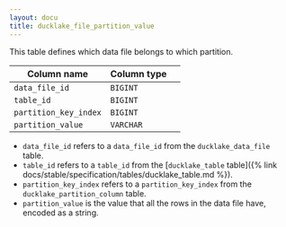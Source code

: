 ```yaml
---
layout: docu
title: ducklake_file_partition_value
---
```


This table defines which data file belongs to which partition.

| Column name           | Column type |             |
| --------------------- | ----------- | ----------- |
| `data_file_id`        | `BIGINT`    |             |
| `table_id`            | `BIGINT`    |             |
| `partition_key_index` | `BIGINT`    |             |
| `partition_value`     | `VARCHAR`   |             |


- `data_file_id` refers to a `data_file_id` from the `ducklake_data_file` table.
- `table_id` refers to a `table_id` from the [`ducklake_table` table]({% link docs/stable/specification/tables/ducklake_table.md %}).
- `partition_key_index` refers to a `partition_key_index` from the `ducklake_partition_column` table.
- `partition_value` is the value that all the rows in the data file have, encoded as a string.
